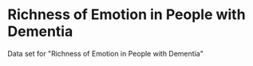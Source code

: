 # Richness of Emotion in People with Dementia
Data set for "Richness of Emotion in People with Dementia"
